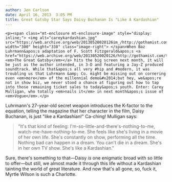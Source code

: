 ```yaml
---
author: Jen Carlson
date: April 16, 2013  3:05 PM
title: Great Gatsby Star Says Daisy Buchanan Is "Like A Kardashian"
---
```



	
	
	
	<p><span class="mt-enclosure mt-enclosure-image" style="display: inline;"> <img alt="careykardashian.jpg" src="https://web.archive.org/web/20130520020126im_/http://gothamist.com/attachments/arts_jen/careykardashian.jpg" width="300" height="338" class="image-right"> </span>When Baz Luhrmann&apos;s adaptation of F. Scott Fitzgerald&apos;s <a href="https://web.archive.org/web/20130520020126/http://gothamist.com/tags/thegreatgatsby"><em>The Great Gatsby</em></a> hits the big screen next month, it will be just as the author intended, in 3-D and featuring a Jay-Z produced soundtrack. While that&apos;s all very #hip and #modern, it was troubling us that Luhrmann &amp; Co. might be missing out on cornering even <em>more</em> of the millennial demo&#x2014;but hey, we&apos;re not in show biz, we never stood a chance at figuring out how to tap into those remaining ticket sales to today&apos;s youth. Enter: Carey Mulligan, who totally <em>nails it</em> in next month&apos;s issue of <em>Vogue</em>.</p>

<p>Luhrmann&apos;s 27-year-old secret weapon introduces the K-factor to the equation, telling the magazine that her character in the film, Daisy Buchanan, is just &quot;like a Kardashian!&quot; Ca-ching! Mulligan says:</p><blockquote>&quot;It&apos;s that kind of feeling: I&apos;m-so-little-and-there&apos;s-nothing-to-me, watch-me-have-nothing-to-me. She feels like she&apos;s living in a movie of her own life. She&apos;s constantly on show, performing all the time. Nothing bad can happen in a dream. You can&apos;t die in a dream. She&apos;s in her own TV show. She&apos;s like a Kardashian.&quot;</blockquote>Sure, there&apos;s something to that&#x2014;Daisy <em>is</em> one enigmatic broad with so little to offer&#x2014;but still, we almost made it through this life without a Kardashian tainting the world of great literature. And now that&apos;s all gone, so, fuck it, Myrtle Wilson is such a Charlotte.<p></p>
	
	
	
	
	

